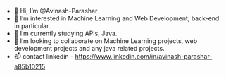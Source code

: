 - 👋 Hi, I’m @Avinash-Parashar
- 👀 I’m interested in Machine Learning and Web Development, back-end in particular. 
- 🌱 I’m currently studying APIs, Java.
- 💞️ I’m looking to collaborate on Machine Learning projects, web development projects and any java related projects.
- 📫 contact linkedin - https://www.linkedin.com/in/avinash-parashar-a85b10215

<!---
Avinash-Parashar/Avinash-Parashar is a ✨ special ✨ repository because its `README.md` (this file) appears on your GitHub profile.
You can click the Preview link to take a look at your changes.
--->
